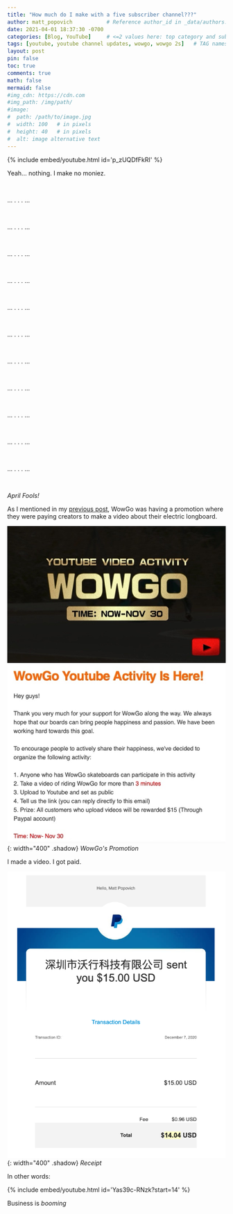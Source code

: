 ```yaml
---
title: "How much do I make with a five subscriber channel???"
author: matt_popovich           # Reference author_id in _data/authors.yml
date: 2021-04-01 18:37:30 -0700
categories: [Blog, YouTube]     # <=2 values here: top category and sub category
tags: [youtube, youtube channel updates, wowgo, wowgo 2s]   # TAG names should always be lowercase
layout: post
pin: false
toc: true
comments: true
math: false
mermaid: false
#img_cdn: https://cdn.com
#img_path: /img/path/
#image:
#  path: /path/to/image.jpg
#  width: 100   # in pixels
#  height: 40   # in pixels
#  alt: image alternative text
---
```


{% include embed/youtube.html id='p_zUQDfFkRI' %}

Yeah... nothing. I make no moniez.

&nbsp;

... . . . ...

&nbsp;

... . . . ...

&nbsp;

... . . . ...

&nbsp;

... . . . ...

&nbsp;

... . . . ...

&nbsp;

... . . . ...

&nbsp;

... . . . ...

&nbsp;

... . . . ...

&nbsp;

... . . . ...

&nbsp;

... . . . ...

&nbsp;

... . . . ...

&nbsp;

*April Fools!*

As I mentioned in my [previous post](/posts/preview-wowgo-2s-range-test/), WowGo was having a promotion where they were paying creators to make a video about their electric longboard.

![WowGo Promotion](/assets/img/posts/2020-12-01-preview-wowgo-2s-range-test/wow-go-promotion.jpg){: width="400" .shadow}
*WowGo's Promotion*

I made a video. I got paid.

![Receipt of $15 payment sent via PayPal](/assets/img/posts/2021-04-01-how-much-do-i-make-with-a-5-subscriber-channel/WowGoPayment.png){: width="400" .shadow}
*Receipt*

In other words:

{% include embed/youtube.html id='Yas39c-RNzk?start=14' %}

Business is *booming*
